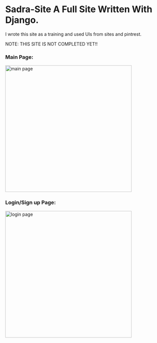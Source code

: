 <!DOCTYPE html>
<html lang="en">
<head>
    <meta charset="UTF-8">
    <meta name="viewport" content="width=device-width, initial-scale=1.0">
</head>
<body>
    <h1>Sadra-Site A Full Site Written With Django.</h1>
    <p>I wrote this site as a training and used UIs from sites and pintrest.</p>
    <p>NOTE: THIS SITE IS NOT COMPLETED YET!!</p>
    <div class="main">
      <div id="div1">
        <h3>Main Page:</h3>
        <img src="https://github.com/KHsadra/sadra-site/assets/166829471/ff8a6963-1132-4e6a-a65d-ce2da6254f3c" alt="main page" width="400" height="400">
      </div>
      <div id="div2">
        <h3>Login/Sign up Page:</h3>
        <img src="https://github.com/KHsadra/sadra-site/assets/166829471/aa884396-4c4c-4610-865a-dd6267f8696d" alt="login page"  width="400" height="400">
      </div>
    </div>
</body>
</html>
